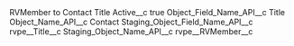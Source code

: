 <?xml version="1.0" encoding="UTF-8"?>
<CustomMetadata xmlns="http://soap.sforce.com/2006/04/metadata" xmlns:xsi="http://www.w3.org/2001/XMLSchema-instance" xmlns:xsd="http://www.w3.org/2001/XMLSchema">
    <label>RVMember to Contact Title</label>
    <values>
        <field>Active__c</field>
        <value xsi:type="xsd:boolean">true</value>
    </values>
    <values>
        <field>Object_Field_Name_API__c</field>
        <value xsi:type="xsd:string">Title</value>
    </values>
    <values>
        <field>Object_Name_API__c</field>
        <value xsi:type="xsd:string">Contact</value>
    </values>
    <values>
        <field>Staging_Object_Field_Name_API__c</field>
        <value xsi:type="xsd:string">rvpe__Title__c</value>
    </values>
    <values>
        <field>Staging_Object_Name_API__c</field>
        <value xsi:type="xsd:string">rvpe__RVMember__c</value>
    </values>
</CustomMetadata>
